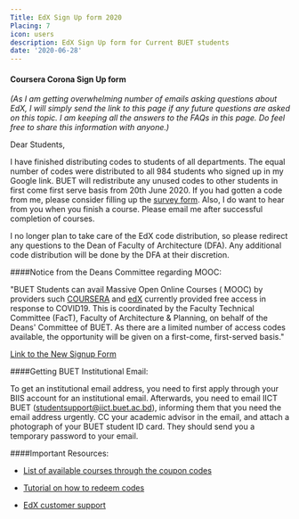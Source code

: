 ```yaml
---
Title: EdX Sign Up form 2020
Placing: 7
icon: users
description: EdX Sign Up form for Current BUET students
date: '2020-06-28'
---
```


#### Coursera Corona Sign Up form
<div class="sep2"></div>

*(As I am getting overwhelming number of emails asking questions about EdX, I will simply send the link to this page if any future questions are asked on this topic. I am keeping all the answers to the FAQs in this page. Do feel free to share this information with anyone.)*

Dear Students,

I have finished distributing codes to students of all departments. The equal number of codes were distributed to all 984 students who signed up in my Google link. BUET will redistribute any unused codes to other students in first come first serve basis from 20th June 2020. If you had gotten a code from me, please consider filling up the [survey form](https://forms.gle/gVH9hzd1hPSUPhz16  ). Also, I do want to hear from you when you finish a course. Please email me after successful completion of courses.

I no longer plan to take care of the EdX code distribution, so please redirect any questions to the Dean of Faculty of Architecture (DFA). Any additional code distribution will be done by the DFA at their discretion. 

####Notice from the Deans Committee regarding MOOC:

"BUET Students can avail Massive Open Online Courses ( MOOC) by providers such [COURSERA](https://www.coursera.org/ ) and [edX](https://www.edx.org/ ) currently provided free access in response to COVID19. This is coordinated by the Faculty Technical Committee (FacT), Faculty of Architecture & Planning, on behalf of the Deans' Committee of BUET. 
As there are a limited number of access codes available, the opportunity will be given on a first-come, first-served basis." 

[Link to the New Signup Form](https://docs.google.com/forms/d/1QitGgXBZTQ1mkUQjRNGx6ezA0RjPif2cBoInZq9aAeI)

####Getting BUET Institutional Email:

To get an institutional email address, you need to first apply through your BIIS account for an institutional email. Afterwards, you need to email IICT BUET (studentsupport@iict.buet.ac.bd), informing them that you need the email address urgently. CC your academic advisor in the email, and attach a photograph of your BUET student ID card. They should send you a temporary password to your email.

####Important Resources:

* [List of available courses through the coupon codes](https://docs.google.com/spreadsheets/d/10huGunGcPQQpsoJicL8ZDUrBaOKxtA5ODgOPKfsYokM/htmlview?ts=5e98ba6d&pru=AAABcr3nAFc)

* [Tutorial on how to redeem codes](https://docs.google.com/document/d/1HQhK25_E_MsmIIQTO4PJ8zDalmVlBUKvIGx0OVFw4jk/edit?usp=sharing)

* [EdX customer support](https://courses.edx.org/support/contact_us)
